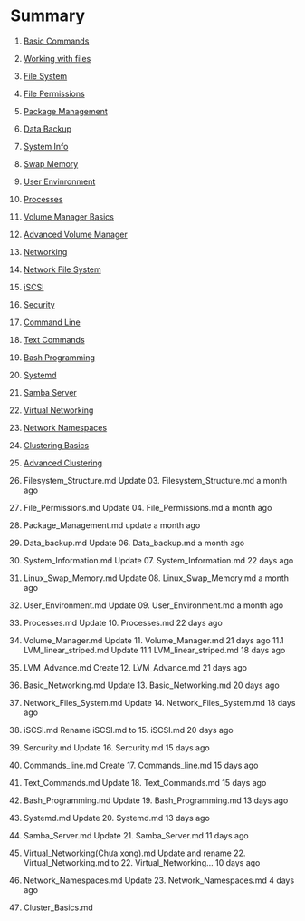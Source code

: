 # Summary
1. [Basic Commands](Linux/Content/Basic_Commands.md)
2. [Working with files](./Linux/Content/Working_with_file.md)
3. [File System](./content/filesytem.md)
4. [File Permissions](./content/file_permissions.md)
5. [Package Management](./content/package_management.md)
6. [Data Backup](./content/data_backup.md)
7. [System Info](./content/system_info.md)
8. [Swap Memory](./content/swap_memory.md)
9. [User Envinronment](./content/user_env.md)
10. [Processes](./content/processes.md)
11. [Volume Manager Basics](./content/volume_manager.md)
12. [Advanced Volume Manager](./content/volume_manager_cont.md)
12. [Networking](./content/basic_networking.md)
13. [Network File System](./content/nfs.md)
14. [iSCSI](./content/shared_storage_iscsi.md)
15. [Security](./content/basic_security.md)
16. [Command Line](./content/command_line_prompt.md)
17. [Text Commands](./content/text_commands.md)
18. [Bash Programming](./content/bash_programming.md)
19. [Systemd](./content/systemd.md)
20. [Samba Server](./content/samba_server.md)
21. [Virtual Networking](./content/virtual-networking.md)
22. [Network Namespaces](./content/network-namespaces.md)
23. [Clustering Basics](./content/cluster-basics.md)
24. [Advanced Clustering](./content/cluster-adv.md)

03. Filesystem_Structure.md	Update 03. Filesystem_Structure.md	a month ago
04. File_Permissions.md	Update 04. File_Permissions.md	a month ago
05. Package_Management.md	update	a month ago
06. Data_backup.md	Update 06. Data_backup.md	a month ago
07. System_Information.md	Update 07. System_Information.md	22 days ago
08. Linux_Swap_Memory.md	Update 08. Linux_Swap_Memory.md	a month ago
09. User_Environment.md	Update 09. User_Environment.md	a month ago
10. Processes.md	Update 10. Processes.md	22 days ago
11. Volume_Manager.md	Update 11. Volume_Manager.md	21 days ago
11.1 LVM_linear_striped.md	Update 11.1 LVM_linear_striped.md	18 days ago
12. LVM_Advance.md	Create 12. LVM_Advance.md	21 days ago
13. Basic_Networking.md	Update 13. Basic_Networking.md	20 days ago
14. Network_Files_System.md	Update 14. Network_Files_System.md	18 days ago
15. iSCSI.md	Rename iSCSI.md to 15. iSCSI.md	20 days ago
16. Sercurity.md	Update 16. Sercurity.md	15 days ago
17. Commands_line.md	Create 17. Commands_line.md	15 days ago
18. Text_Commands.md	Update 18. Text_Commands.md	15 days ago
19. Bash_Programming.md	Update 19. Bash_Programming.md	13 days ago
20. Systemd.md	Update 20. Systemd.md	13 days ago
21. Samba_Server.md	Update 21. Samba_Server.md	11 days ago
22. Virtual_Networking(Chưa xong).md	Update and rename 22. Virtual_Networking.md to 22. Virtual_Networking…	10 days ago
23. Network_Namespaces.md	Update 23. Network_Namespaces.md	4 days ago
24. Cluster_Basics.md

